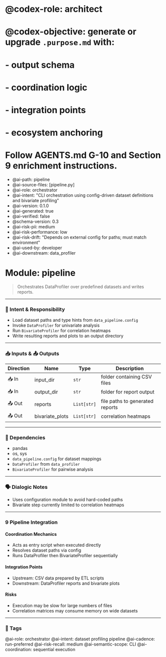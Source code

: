 # @codex-role: architect
# @codex-objective: generate or upgrade `.purpose.md` with:
# - output schema
# - coordination logic
# - integration points
# - ecosystem anchoring
# Follow AGENTS.md G-10 and Section 9 enrichment instructions.
- @ai-path: pipeline
- @ai-source-files: [pipeline.py]
- @ai-role: orchestrator
- @ai-intent: "CLI orchestration using config-driven dataset definitions and bivariate profiling"
- @ai-version: 0.1.0
- @ai-generated: true
- @ai-verified: false
- @schema-version: 0.3
- @ai-risk-pii: medium
- @ai-risk-performance: low
- @ai-risk-drift: "Depends on external config for paths; must match environment"
- @ai-used-by: developer
- @ai-downstream: data_profiler

# Module: pipeline
> Orchestrates DataProfiler over predefined datasets and writes reports.

---

### 🎯 Intent & Responsibility
- Load dataset paths and type hints from `data_pipeline.config`
- Invoke `DataProfiler` for univariate analysis
- Run `BivariateProfiler` for correlation heatmaps
- Write resulting reports and plots to an output directory

---

### 📥 Inputs & 📤 Outputs
| Direction | Name | Type | Description |
|-----------|------|------|-------------|
| 📥 In | input_dir | `str` | folder containing CSV files |
| 📥 In | output_dir | `str` | folder for report output |
| 📤 Out | reports | `List[str]` | file paths to generated reports |
| 📤 Out | bivariate_plots | `List[str]` | correlation heatmaps |

---

### 🔗 Dependencies
- pandas
- os, sys
- `data_pipeline.config` for dataset mappings
- `DataProfiler` from `data_profiler`
- `BivariateProfiler` for pairwise analysis

---

### 🗣 Dialogic Notes
- Uses configuration module to avoid hard-coded paths
- Bivariate step currently limited to correlation heatmaps

---

### 9 Pipeline Integration
#### Coordination Mechanics
- Acts as entry script when executed directly
- Resolves dataset paths via config
- Runs DataProfiler then BivariateProfiler sequentially

#### Integration Points
- Upstream: CSV data prepared by ETL scripts
- Downstream: DataProfiler reports and bivariate plots

#### Risks
- Execution may be slow for large numbers of files
- Correlation matrices may consume memory on wide datasets

---

### 🧠 Tags
@ai-role: orchestrator
@ai-intent: dataset profiling pipeline
@ai-cadence: run-preferred
@ai-risk-recall: medium
@ai-semantic-scope: CLI
@ai-coordination: sequential execution
